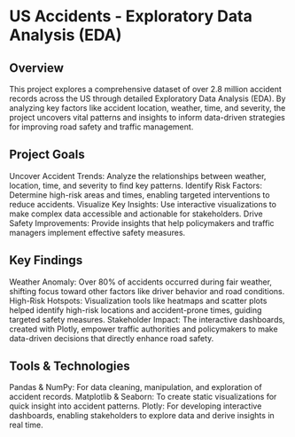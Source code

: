 # US Accidents - Exploratory Data Analysis (EDA)

## Overview

This project explores a comprehensive dataset of over 2.8 million accident records across the US through detailed Exploratory Data Analysis (EDA). By analyzing key factors like accident location, weather, time, and severity, the project uncovers vital patterns and insights to inform data-driven strategies for improving road safety and traffic management.

## Project Goals

Uncover Accident Trends: Analyze the relationships between weather, location, time, and severity to find key patterns.
Identify Risk Factors: Determine high-risk areas and times, enabling targeted interventions to reduce accidents.
Visualize Key Insights: Use interactive visualizations to make complex data accessible and actionable for stakeholders.
Drive Safety Improvements: Provide insights that help policymakers and traffic managers implement effective safety measures.

## Key Findings

Weather Anomaly: Over 80% of accidents occurred during fair weather, shifting focus toward other factors like driver behavior and road conditions.
High-Risk Hotspots: Visualization tools like heatmaps and scatter plots helped identify high-risk locations and accident-prone times, guiding targeted safety measures.
Stakeholder Impact: The interactive dashboards, created with Plotly, empower traffic authorities and policymakers to make data-driven decisions that directly enhance road safety.

## Tools & Technologies

Pandas & NumPy: For data cleaning, manipulation, and exploration of accident records.
Matplotlib & Seaborn: To create static visualizations for quick insight into accident patterns.
Plotly: For developing interactive dashboards, enabling stakeholders to explore data and derive insights in real time.
